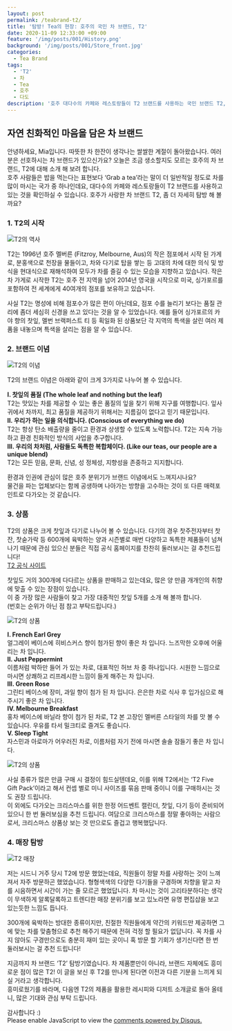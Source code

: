 ```yaml
---
layout: post
permalink: /teabrand-t2/
title: '탐방! Tea의 현장: 호주의 국민 차 브랜드, T2'
date: 2020-11-09 12:33:00 +09:00
feature: '/img/posts/001/History.png'
background: '/img/posts/001/Store_front.jpg'
categories:
  - Tea Brand
tags:
  - 'T2'
  - 차
  - Tea
  - 호주
  - 다도
description: '호주 대다수의 카페와 레스토랑들이 T2 브랜드를 사용하는 국민 브랜드 T2, 좀 더 자세히 탐방 해 볼까요?'
---
```

## 자연 친화적인 마음을 담은 차 브랜드

안녕하세요, Mia입니다.
따뜻한 차 한잔이 생각나는 쌀쌀한 계절이 돌아왔습니다. 여러분은 선호하시는 차 브랜드가 있으신가요? 오늘은 조금 생소할지도 모르는 호주의 차 브랜드, T2에 대해 소개 해 보려 합니다.<br>
호주 사람들은 밥을 먹는다는 표현보다 ‘Grab a tea’라는 말이 더 일반적일 정도로 차를 많이 마시는 국가 중 하나인데요, 대다수의 카페와 레스토랑들이 T2 브랜드를 사용하고 있는 것을 확인하실 수 있습니다.
호주가 사랑한 차 브랜드 T2, 좀 더 자세히 탐방 해 볼까요?

<h3>1.	T2의 시작</h3>

![T2의 역사](/img/posts/001/History.png)

T2는 1996년 호주 멜버른 (Fitzroy, Melbourne, Aus)의 작은 점포에서 시작 된 가게로, 분홍색으로 천장을 물들이고, 차와 다기로 탑을 쌓는 등 고대의 차에 대한 의식 및 방식을 현대식으로 재해석하여 모두가 차를 즐길 수 있는 모습을 지향하고 있습니다.
작은 차 가게로 시작한 T2는 호주 전 지역을 넘어 2014년 영국을 시작으로 미국, 싱가포르를 포함하여 전 세계에게 40여개의 점포를 보유하고 있습니다.<br>

사실 T2는 명성에 비해 점포수가 많은 편이 아닌데요, 점포 수를 늘리기 보다는 품질 관리에 좀더 세심히 신경을 쓰고 있다는 것을 알 수 있었습니다. 예를 들어 싱가포르의 카야 향의 찻잎, 멜번 브랙퍼스트 티 등 획일화 된 상품보단 각 지역의 특색을 살린 여러 제품을 내놓으며 특색을 살리는 점을 알 수 있습니다.

<h3>2. 브랜드 이념</h3>

![T2의 이념](/img/posts/001/value.jpg)

T2의 브랜드 이념은 아래와 같이 크게 3가지로 나누어 볼 수 있습니다.

**I.	찻잎의 품질 (The whole leaf and nothing but the leaf)**<br>
T2는 맛있는 차를 제공할 수 있는 좋은 품질의 잎을 찾기 위해 지구를 여행합니다. 잎사귀에서 차까지, 최고 품질을 제공하기 위해서는 지름길이 없다고 믿기 때문입니다.<br>
**II.	우리가 하는 일을 의식합니다. (Conscious of everything we do)**<br>
T2는 항상 탄소 배출량을 줄이고 환경과 상생할 수 있도록 노력합니다. T2는 지속 가능하고 환경 친화적인 방식의 사업을 추구합니다.<br>
**III.	우리의 차처럼, 사람들도 독특한 복합체이다. (Like our teas, our people are a unique blend)**<br>
T2는 모든 믿음, 문화, 신념, 성 정체성, 지향성을 존중하고 지지합니다.<br>

환경과 인권에 관심이 많은 호주 분위기가 브랜드 이념에서도 느껴지시나요?<br>
물건을 파는 업체보다는 함께 공생하며 나아가는 방향을 고수하는 것이 또 다른 매력포인트로 다가오는 것 같습니다.

<h3>3. 상품</h3>

T2의 상품은 크게 찻잎과 다기로 나누어 볼 수 있습니다.
다기의 경우 찻주전자부터 찻잔, 찻숟가락 등 600개에 육박하는 양과 시즌별로 매번 다양하고 독특한 제품들이 넘쳐나기 때문에 관심 있으신 분들은 직접 공식 홈페이지를 찬찬히 둘러보시는 걸 추천드립니다!<br>
[T2 공식 사이트](https://www.t2tea.com/)

찻잎도 거의 300개에 다다르는 상품을 판매하고 있는데요, 많은 양 만큼 개개인의 취향에 맞출 수 있는 장점이 있습니다. <br>이 중 가장 많은 사람들이 찾고 가장 대중적인 찻잎 5개를 소개 해 볼까 합니다. <br>(번호는 순위가 아닌 점 참고 부탁드립니다.)

![T2의 상품](/img/posts/001/product.jpg)

**I.	French Earl Grey**<br>
얼그레이 베이스에 히비스커스 향이 첨가된 향이 좋은 차 입니다. 느즈막한 오후에 어울리는 차 입니다.<br>
**II.	Just Peppermint**<br>
이름처럼 박하만 들어 가 있는 차로, 대표적인 허브 차 중 하나입니다. 시원한 느낌으로 마시면 상쾌하고 리프레시한 느낌이 들게 해주는 차 입니다.<br>
**III.	Green Rose**<br>
그린티 베이스에 장미, 과일 향이 첨가 된 차 입니다. 은은한 차로 식사 후 입가심으로 해주시기 좋은 차 입니다.<br>
**IV.	Melbourne Breakfast**<br>
홍차 베이스에 바닐라 향이 첨가 된 차로, T2 본 고장인 멜버른 스타일의 차를 맛 볼 수 있습니다. 우유를 타서 밀크티로 즐겨도 좋습니다.<br>
**V.	Sleep Tight**<br>
자스민과 아로마가 어우러진 차로, 이름처럼 자기 전에 마시면 솔솔 잠들기 좋은 차 입니다.<br>

![T2의 상품](/img/posts/001/product_2.jpg)

사실 종류가 많은 만큼 구매 시 결정이 힘드실텐데요, 이를 위해 T2에서는 ‘T2 Five Gift Pack’이라고 해서 컨셉 별로 미니 사이즈를 묶음 판매 중이니 이를 구매하시는 것도 권장 드립니다.<br>
이 외에도 다가오는 크리스마스를 위한 한정 어드벤트 캘린더, 찻잎, 다기 등이 준비되어 있으니 한 번 둘러보심을 추천 드립니다. 여담으로 크리스마스를 정말 좋아하는 사람으로서, 크리스마스 상품상 보는 것 만으로도 즐겁고 행복했답니다.

<h3>4. 매장 탐방</h3>

![T2 매장](/img/posts/001/store.jpg)

저는 시드니 거주 당시 T2에 방문 했었는데요, 직원들이 정말 차를 사랑하는 것이 느껴져서 자주 방문하곤 했었습니다. 형형색색의 다양한 다기들을 구경하며 차향을 맡고 차를 시음하면서 시간이 가는 줄 모르곤 했었답니다. 차 마시는 것이 고리타분하다는 생각이 무색하게 알록달록하고 트렌디한 매장 분위기를 보고 있노라면 유명 편집샵을 보고 있는듯한 느낌도 듭니다.<br>
<p>300개에 육박하는 방대한 종류이지만, 친절한 직원들에게 약간의 키워드만 제공하면 그에 맞는 차를 맞춤형으로 추천 해주기 때문에 전혀 걱정 할 필요가 없답니다.
꼭 차를 사지 않아도 구경만으로도 충분히 재미 있는 곳이니 혹 방문 할 기회가 생기신다면 한 번 둘러보시는 걸 추천 드립니다!<br></p>


<p>지금까지 차 브랜드 ‘T2’ 탐방기였습니다. 차 제품뿐만이 아니라, 브랜드 자체에도 흥미로운 점이 많은 T2! 이 글을 보신 후 T2를 만나게 된다면 이전과 다른 기분을 느끼게 되실 거라고 생각합니다. <br>흥미로웠기를 바라며, 다음엔 T2의 제품을 활용한 레시피와 디저트 소개글로 돌아 올테니, 많은 기대와 관심 부탁 드립니다.</p>
감사합니다 :)

<div id="disqus_thread"></div>
<script>

/**
*  RECOMMENDED CONFIGURATION VARIABLES: EDIT AND UNCOMMENT THE SECTION BELOW TO INSERT DYNAMIC VALUES FROM YOUR PLATFORM OR CMS.
*  LEARN WHY DEFINING THESE VARIABLES IS IMPORTANT: https://disqus.com/admin/universalcode/#configuration-variables*/
/*
var disqus_config = function () {
this.page.url = PAGE_URL;  // Replace PAGE_URL with your page's canonical URL variable
this.page.identifier = PAGE_IDENTIFIER; // Replace PAGE_IDENTIFIER with your page's unique identifier variable
};
*/
(function() { // DON'T EDIT BELOW THIS LINE
var d = document, s = d.createElement('script');
s.src = 'https://mangorany.disqus.com/embed.js';
s.setAttribute('data-timestamp', +new Date());
(d.head || d.body).appendChild(s);
})();
</script>
<noscript>Please enable JavaScript to view the <a href="https://disqus.com/?ref_noscript">comments powered by Disqus.</a></noscript>
